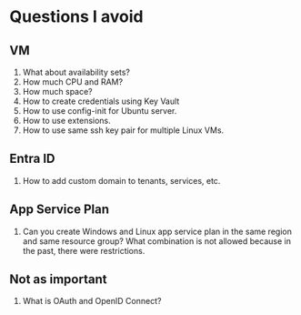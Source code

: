 # Questions I avoid

## VM

1. What about availability sets?
2. How much CPU and RAM?
3. How much space?
4. How to create credentials using Key Vault
5. How to use config-init for Ubuntu server.
6. How to use extensions.
7. How to use same ssh key pair for multiple Linux VMs.

## Entra ID

1. How to add custom domain to tenants, services, etc.

## App Service Plan

1. Can you create Windows and Linux app service plan in the same region and same resource group? What combination is not allowed because in the past, there were restrictions.

## Not as important

1. What is OAuth and OpenID Connect?